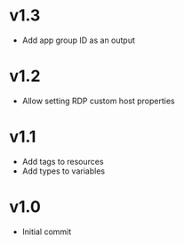 # v1.3
- Add app group ID as an output
# v1.2
- Allow setting RDP custom host properties
# v1.1
- Add tags to resources
- Add types to variables
# v1.0
- Initial commit